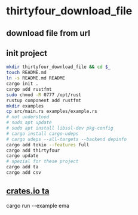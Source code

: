 # thirtyfour_download_file

## download file from url

## init project

```bash
mkdir thirtyfour_download_file && cd $_
touch README.md
ln -s README.md README
cargo init .
cargo add rustfmt
sudo chmod -R 0777 /opt/rust
rustup component add rustfmt
mkdir examples
cp src/main.rs examples/example.rs
# not understood
# sudo apt update
# sudo apt install libssl-dev pkg-config
# cargo install cargo-udeps
# cargo udeps --all-targets --backend depinfo
cargo add tokio --features full
cargo add thirtyfour
cargo update
# spezial for these project
cargo add ta
cargo add csv
```

## [crates.io ta](https://crates.io/crates/ta)

cargo run --example ema
